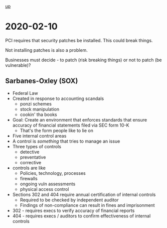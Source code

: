 [up](./index.md)

# 2020-02-10

PCI requires that security patches be installed. This could break things.

Not installing patches is also a problem.

Businesses must decide - to patch (risk breaking things) or not to patch (be vulnerable)?

## Sarbanes-Oxley (SOX)

- Federal Law
- Created in response to accounting scandals
	- ponzi schemes
	- stock manipulation
	- cookin' tha books
- Goal: Create an environment that enforces standards that ensure accuracy of financial statements filed via SEC form 10-K
	- That's the form people like to lie on
- Five internal control areas
- A control is *something* that tries to manage an issue
- Three types of controls
	- detective
	- preventative
	- corrective
- controls are like
	- Policies, technology, processes
	- firewalls
	- ongoing vuln assessments
	- physical access control
- Sections 302 and 404 require annual certification of internal controls
	- Required to be checked by independent auditor
	- Findings of non-compliance can result in fines and imprisonment
- 302 - requires execs to verify accuracy of financial reports
- 404 - requires execs / auditors to confirm effectiveness of internal controls
